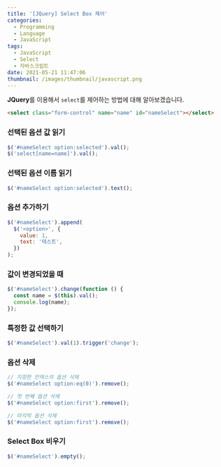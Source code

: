 ```yaml
---
title: '[JQuery] Select Box 제어'
categories:
  - Programming
  - Language
  - JavaScript
tags:
  - JavaScript
  - Select
  - 자바스크립트
date: 2021-05-21 11:47:06
thumbnail: /images/thumbnail/javascript.png
---
```


**JQuery**를 이용해서 `select`를 제어하는 방법에 대해 알아보겠습니다.

```html
<select class="form-control" name="name" id="nameSelect"></select>
```

### 선택된 옵션 값 읽기

```js
$('#nameSelect option:selected').val();
$('select[name=name]').val();
```

### 선택된 옵션 이름 읽기

```js
$('#nameSelect option:selected').text();
```

### 옵션 추가하기

```js
$('#nameSelect').append(
  $('<option>', {
    value: 1,
    text: '테스트',
  })
);
```

### 값이 변경되었을 때

```js
$('#nameSelect').change(function () {
  const name = $(this).val();
  console.log(name);
});
```

### 특정한 값 선택하기

```js
$('#nameSelect').val(1).trigger('change');
```

### 옵션 삭제

```js
// 지정한 인덱스의 옵션 삭제
$('#nameSelect option:eq(0)').remove();

// 첫 번째 옵션 삭제
$('#nameSelect option:first').remove();

// 마지막 옵션 삭제
$('#nameSelect option:first').remove();
```

### Select Box 비우기

```js
$('#nameSelect').empty();
```
